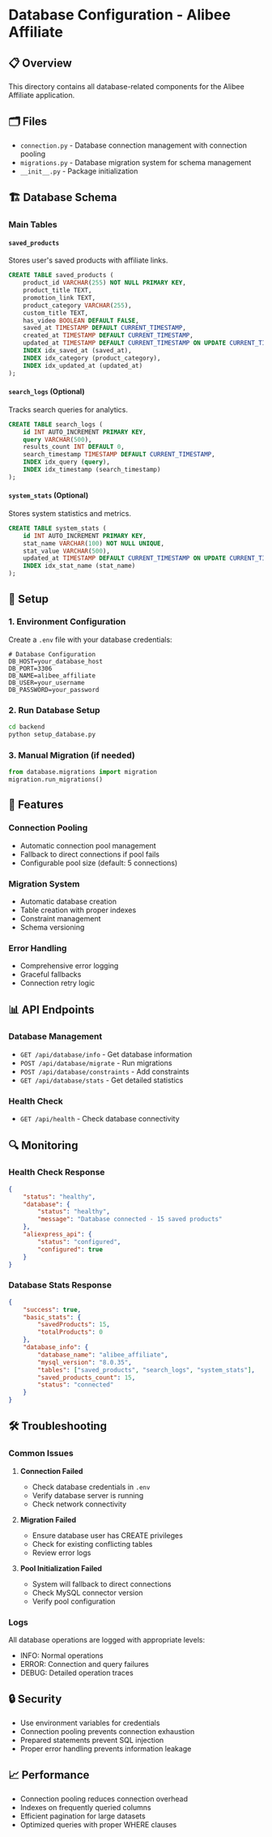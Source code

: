 # Database Configuration - Alibee Affiliate

## 📋 Overview

This directory contains all database-related components for the Alibee Affiliate application.

## 🗂️ Files

- `connection.py` - Database connection management with connection pooling
- `migrations.py` - Database migration system for schema management
- `__init__.py` - Package initialization

## 🏗️ Database Schema

### Main Tables

#### `saved_products`
Stores user's saved products with affiliate links.

```sql
CREATE TABLE saved_products (
    product_id VARCHAR(255) NOT NULL PRIMARY KEY,
    product_title TEXT,
    promotion_link TEXT,
    product_category VARCHAR(255),
    custom_title TEXT,
    has_video BOOLEAN DEFAULT FALSE,
    saved_at TIMESTAMP DEFAULT CURRENT_TIMESTAMP,
    created_at TIMESTAMP DEFAULT CURRENT_TIMESTAMP,
    updated_at TIMESTAMP DEFAULT CURRENT_TIMESTAMP ON UPDATE CURRENT_TIMESTAMP,
    INDEX idx_saved_at (saved_at),
    INDEX idx_category (product_category),
    INDEX idx_updated_at (updated_at)
);
```

#### `search_logs` (Optional)
Tracks search queries for analytics.

```sql
CREATE TABLE search_logs (
    id INT AUTO_INCREMENT PRIMARY KEY,
    query VARCHAR(500),
    results_count INT DEFAULT 0,
    search_timestamp TIMESTAMP DEFAULT CURRENT_TIMESTAMP,
    INDEX idx_query (query),
    INDEX idx_timestamp (search_timestamp)
);
```

#### `system_stats` (Optional)
Stores system statistics and metrics.

```sql
CREATE TABLE system_stats (
    id INT AUTO_INCREMENT PRIMARY KEY,
    stat_name VARCHAR(100) NOT NULL UNIQUE,
    stat_value VARCHAR(500),
    updated_at TIMESTAMP DEFAULT CURRENT_TIMESTAMP ON UPDATE CURRENT_TIMESTAMP,
    INDEX idx_stat_name (stat_name)
);
```

## 🔧 Setup

### 1. Environment Configuration

Create a `.env` file with your database credentials:

```env
# Database Configuration
DB_HOST=your_database_host
DB_PORT=3306
DB_NAME=alibee_affiliate
DB_USER=your_username
DB_PASSWORD=your_password
```

### 2. Run Database Setup

```bash
cd backend
python setup_database.py
```

### 3. Manual Migration (if needed)

```python
from database.migrations import migration
migration.run_migrations()
```

## 🚀 Features

### Connection Pooling
- Automatic connection pool management
- Fallback to direct connections if pool fails
- Configurable pool size (default: 5 connections)

### Migration System
- Automatic database creation
- Table creation with proper indexes
- Constraint management
- Schema versioning

### Error Handling
- Comprehensive error logging
- Graceful fallbacks
- Connection retry logic

## 📊 API Endpoints

### Database Management
- `GET /api/database/info` - Get database information
- `POST /api/database/migrate` - Run migrations
- `POST /api/database/constraints` - Add constraints
- `GET /api/database/stats` - Get detailed statistics

### Health Check
- `GET /api/health` - Check database connectivity

## 🔍 Monitoring

### Health Check Response
```json
{
    "status": "healthy",
    "database": {
        "status": "healthy",
        "message": "Database connected - 15 saved products"
    },
    "aliexpress_api": {
        "status": "configured",
        "configured": true
    }
}
```

### Database Stats Response
```json
{
    "success": true,
    "basic_stats": {
        "savedProducts": 15,
        "totalProducts": 0
    },
    "database_info": {
        "database_name": "alibee_affiliate",
        "mysql_version": "8.0.35",
        "tables": ["saved_products", "search_logs", "system_stats"],
        "saved_products_count": 15,
        "status": "connected"
    }
}
```

## 🛠️ Troubleshooting

### Common Issues

1. **Connection Failed**
   - Check database credentials in `.env`
   - Verify database server is running
   - Check network connectivity

2. **Migration Failed**
   - Ensure database user has CREATE privileges
   - Check for existing conflicting tables
   - Review error logs

3. **Pool Initialization Failed**
   - System will fallback to direct connections
   - Check MySQL connector version
   - Verify pool configuration

### Logs
All database operations are logged with appropriate levels:
- INFO: Normal operations
- ERROR: Connection and query failures
- DEBUG: Detailed operation traces

## 🔒 Security

- Use environment variables for credentials
- Connection pooling prevents connection exhaustion
- Prepared statements prevent SQL injection
- Proper error handling prevents information leakage

## 📈 Performance

- Connection pooling reduces connection overhead
- Indexes on frequently queried columns
- Efficient pagination for large datasets
- Optimized queries with proper WHERE clauses
